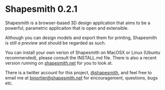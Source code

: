 Shapesmith 0.2.1
================

Shapesmith is a browser-based 3D design application that aims to be a powerful, parametric applicaiton that is open and extensible.

Although you can design models and export them for printing, Shapesmith is *still a preview* and should be regarded as such.

You can install your own verion of Shapesmith on MacOSX or Linux (Ubuntu recommended), please consult the INSTALL.md file. There is also a recent version running on [shapesmith.net](http://shapesmith.net) for you to look at.

There is a twitter account for this project, [@shapesmith](http://www.twitter.com/shapesmith), and feel free to email me at bjnortier@shapesmith.net for encouragement, questions, bugs etc.

